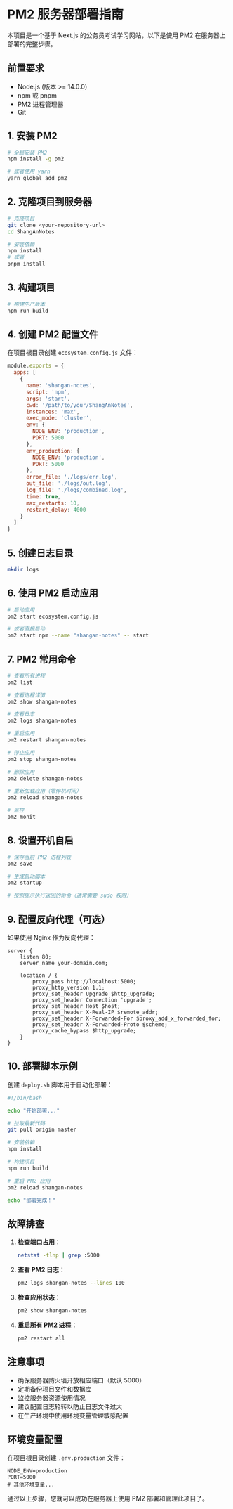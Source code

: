 # PM2 服务器部署指南

本项目是一个基于 Next.js 的公务员考试学习网站，以下是使用 PM2 在服务器上部署的完整步骤。

## 前置要求

- Node.js (版本 >= 14.0.0)
- npm 或 pnpm
- PM2 进程管理器
- Git

## 1. 安装 PM2

```bash
# 全局安装 PM2
npm install -g pm2

# 或者使用 yarn
yarn global add pm2
```

## 2. 克隆项目到服务器

```bash
# 克隆项目
git clone <your-repository-url>
cd ShangAnNotes

# 安装依赖
npm install
# 或者
pnpm install
```

## 3. 构建项目

```bash
# 构建生产版本
npm run build
```

## 4. 创建 PM2 配置文件

在项目根目录创建 `ecosystem.config.js` 文件：

```javascript
module.exports = {
  apps: [
    {
      name: 'shangan-notes',
      script: 'npm',
      args: 'start',
      cwd: '/path/to/your/ShangAnNotes',
      instances: 'max',
      exec_mode: 'cluster',
      env: {
        NODE_ENV: 'production',
        PORT: 5000
      },
      env_production: {
        NODE_ENV: 'production',
        PORT: 5000
      },
      error_file: './logs/err.log',
      out_file: './logs/out.log',
      log_file: './logs/combined.log',
      time: true,
      max_restarts: 10,
      restart_delay: 4000
    }
  ]
}
```

## 5. 创建日志目录

```bash
mkdir logs
```

## 6. 使用 PM2 启动应用

```bash
# 启动应用
pm2 start ecosystem.config.js

# 或者直接启动
pm2 start npm --name "shangan-notes" -- start
```

## 7. PM2 常用命令

```bash
# 查看所有进程
pm2 list

# 查看进程详情
pm2 show shangan-notes

# 查看日志
pm2 logs shangan-notes

# 重启应用
pm2 restart shangan-notes

# 停止应用
pm2 stop shangan-notes

# 删除应用
pm2 delete shangan-notes

# 重新加载应用（零停机时间）
pm2 reload shangan-notes

# 监控
pm2 monit
```

## 8. 设置开机自启

```bash
# 保存当前 PM2 进程列表
pm2 save

# 生成启动脚本
pm2 startup

# 按照提示执行返回的命令（通常需要 sudo 权限）
```

## 9. 配置反向代理（可选）

如果使用 Nginx 作为反向代理：

```nginx
server {
    listen 80;
    server_name your-domain.com;

    location / {
        proxy_pass http://localhost:5000;
        proxy_http_version 1.1;
        proxy_set_header Upgrade $http_upgrade;
        proxy_set_header Connection 'upgrade';
        proxy_set_header Host $host;
        proxy_set_header X-Real-IP $remote_addr;
        proxy_set_header X-Forwarded-For $proxy_add_x_forwarded_for;
        proxy_set_header X-Forwarded-Proto $scheme;
        proxy_cache_bypass $http_upgrade;
    }
}
```

## 10. 部署脚本示例

创建 `deploy.sh` 脚本用于自动化部署：

```bash
#!/bin/bash

echo "开始部署..."

# 拉取最新代码
git pull origin master

# 安装依赖
npm install

# 构建项目
npm run build

# 重启 PM2 应用
pm2 reload shangan-notes

echo "部署完成！"
```

## 故障排查

1. **检查端口占用**：
   ```bash
   netstat -tlnp | grep :5000
   ```

2. **查看 PM2 日志**：
   ```bash
   pm2 logs shangan-notes --lines 100
   ```

3. **检查应用状态**：
   ```bash
   pm2 show shangan-notes
   ```

4. **重启所有 PM2 进程**：
   ```bash
   pm2 restart all
   ```

## 注意事项

- 确保服务器防火墙开放相应端口（默认 5000）
- 定期备份项目文件和数据库
- 监控服务器资源使用情况
- 建议配置日志轮转以防止日志文件过大
- 在生产环境中使用环境变量管理敏感配置

## 环境变量配置

在项目根目录创建 `.env.production` 文件：

```env
NODE_ENV=production
PORT=5000
# 其他环境变量...
```

通过以上步骤，您就可以成功在服务器上使用 PM2 部署和管理此项目了。